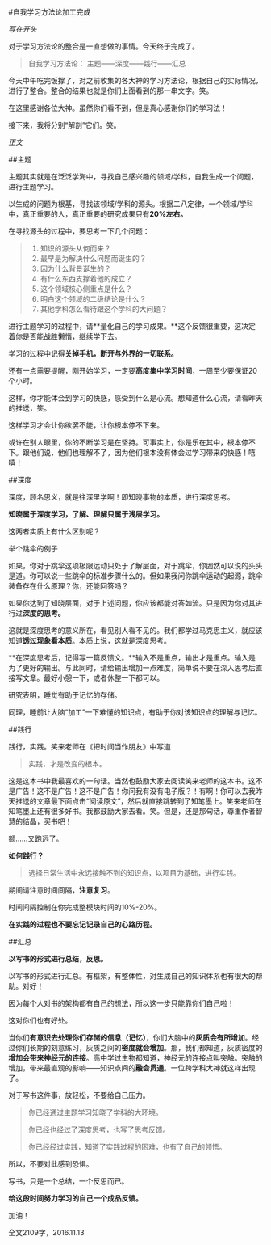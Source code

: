#自我学习方法论加工完成

*写在开头*

对于学习方法论的整合是一直想做的事情。今天终于完成了。

> 自我学习方法论：
> 主题——深度——践行——汇总

今天中午吃完饭撑了，对之前收集的各大神的学习方法论，根据自己的实际情况，进行了整合。整合的结果也就是你们上面看到的那一串文字。笑。

在这里感谢各位大神。虽然你们看不到，但是真心感谢你们的学习法！

接下来，我将分别“解剖”它们。笑。

*正文*

##主题

主题其实就是在泛泛学海中，寻找自己感兴趣的领域/学科，自我生成一个问题，进行主题学习。

以生成的问题为根基，寻找该领域/学科的源头。根据二八定律，一个领域/学科中，真正重要的人，真正重要的研究成果只有**20%左右。**

在寻找源头的过程中，要思考一下几个问题：

> 1. 知识的源头从何而来？
> 2. 最早是为解决什么问题而诞生的？
> 3. 因为什么背景诞生的？
> 4. 有什么东西支撑着他的成立？
> 5. 这个领域核心侧重点是什么？
> 6. 明白这个领域的二级结论是什么？
> 7. 其他学科怎么看待跟这个学科的大问题？

进行主题学习的过程中，请**量化自己的学习成果。**这个反馈很重要，这决定着你是否能战胜懒惰，继续学下去。

学习的过程中记得**关掉手机，断开与外界的一切联系。**

还有一点需要提醒，刚开始学习，一定要**高度集中学习时间**，一周至少要保证20个小时。

这样，你才能体会到学习的快感，感受到什么是心流。想知道什么心流，请看昨天的推送，笑。

这样学习才会让你欲罢不能，让你根本停不下来。

或许在别人眼里，你的不断学习是在坚持。可事实上，你是乐在其中，根本停不下。跟他们说，他们也理解不了，因为他们根本没有体会过学习带来的快感！嘻嘻！

##深度

深度，顾名思义，就是往深里学啊！即知晓事物的本质，进行深度思考。

**知晓属于深度学习，了解、理解只属于浅层学习。**

这两者实质上有什么区别呢？

举个跳伞的例子

如果，你对于跳伞这项极限远动只处于了解层面，对于跳伞，你固然可以说的头头是道。你可以说一些跳伞的标准步骤什么的。但如果我问你跳伞运动的起源，跳伞装备存在什么原理？你，还能回答吗？

如果你达到了知晓层面，对于上述问题，你应该都能对答如流。只是因为你对其进行过**深度的思考。**

这就是深度思考的意义所在，看见别人看不见的。我们都学过马克思主义，就应该知道**透过现象看本质**。本质上说，这就是深度思考。

**在深度思考后，记得写一篇反馈文。**输入不是重点，输出才是重点。输入是为了更好的输出。与此同时，请给输出增加一点难度，简单说不要在深入思考后直接写文章。最好小憩一下，或者休整一下都可以。

研究表明，睡觉有助于记忆的存储。

同理，睡前让大脑“加工”一下难懂的知识点，有助于你对该知识点的理解与记忆。

##践行

践行，实践。笑来老师在《把时间当作朋友》中写道

> 实践，才是改变的根本。

这是这本书中我最喜欢的一句话。当然也鼓励大家去阅读笑来老师的这本书。这不是广告！这不是广告！这不是广告！你问我有没有电子版？！有啊！你可以去我昨天推送的文章最下面点击“阅读原文”，然后就直接跳转到了知笔墨上。笑来老师在知笔墨上还有很多好书。我都鼓励大家去看。笑。但是，还是那句话，尊重作者智慧的结晶，买书吧！

额……又跑远了。

**如何践行？**

> 选择日常生活中永远接触不到的知识点，以项目为基础，进行实践。

期间请注意时间间隔，**注意复习**。

时间间隔控制在你完成整模块时间的10%-20%。

**在实践的过程也不要忘记记录自己的心路历程。**

##汇总

**以写书的形式进行总结，反思。**

以写书的形式进行汇总。有框架，有整体性，对生成自己的知识体系也有很大的帮助。对好！

因为每个人对书的架构都有自己的想法，所以这一步只能靠你们自己啦！

这对你们也有好处。

当你们**有意识去处理你们存储的信息（记忆）**，你们大脑中的**灰质会有所增加**。经过你们长期的刻意练习，灰质之间的**密度就会增加**。那，我们都知道，灰质密度的**增加会带来神经元的连接**。高中学过生物都知道，神经元的连接点叫突触。突触的增加，带来最直观的影响——知识点间的**融会贯通**。一位跨学科大神就这样出现了。

对于写书这件事，放轻松，不要给自己压力。

> 你已经通过主题学习知晓了学科的大环境。
> 
> 你已经也经过了深度思考，也写了思考反馈。
> 
> 你已经经过实践，知道了实践过程的困难，也有了自己的领悟。

所以，不要对此感到恐惧。

写书，只是一个总结，一个反思而已。

**给这段时间努力学习的自己一个成品反馈。**

加油！


全文2109字，2016.11.13
